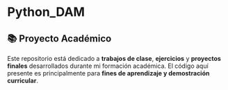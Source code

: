 # Python_DAM
## 📚 Proyecto Académico

Este repositorio está dedicado a **trabajos de clase**, **ejercicios** y **proyectos finales** desarrollados durante mi formación académica. El código aquí presente es principalmente para **fines de aprendizaje y demostración curricular**.
